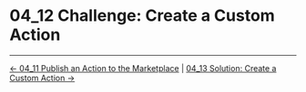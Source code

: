 # 04_12 Challenge: Create a Custom Action

<!-- FooterStart -->
---
[← 04_11 Publish an Action to the Marketplace](../04_11_publish_an_action_to_the_marketplace/README.md) | [04_13 Solution: Create a Custom Action →](../04_13_solution_create_a_custom_action/README.md)
<!-- FooterEnd -->
